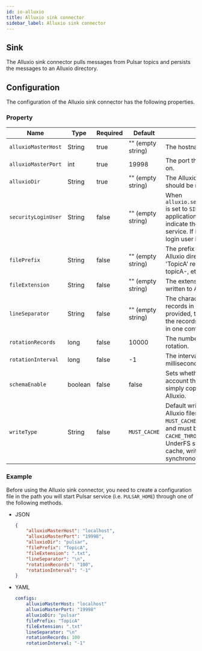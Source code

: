 ```yaml
---
id: io-alluxio
title: Alluxio sink connector
sidebar_label: Alluxio sink connector
---
```


## Sink

The Alluxio sink connector pulls messages from Pulsar topics and persists the messages to an Alluxio directory.

## Configuration

The configuration of the Alluxio sink connector has the following properties.

### Property

| Name | Type|Required | Default | Description 
|------|----------|----------|---------|-------------|
| `alluxioMasterHost` | String | true | "" (empty string) | The hostname of Alluxio master. |
| `alluxioMasterPort` | int | true | 19998 | The port that Alluxio master node runs on. |
| `alluxioDir` | String | true | "" (empty string) | The Alluxio directory from which files should be read from or written to. |
| `securityLoginUser` | String | false | "" (empty string) | When `alluxio.security.authentication.type` is set to `SIMPLE` or `CUSTOM`, user application uses this property to indicate the user requesting Alluxio service. If it is not set explicitly, the OS login user is used. |
| `filePrefix` | String | false | "" (empty string) | The prefix of the files to create in the Alluxio directory (e.g. a value of 'TopicA' results in files named topicA-, topicA-, etc being produced). |
| `fileExtension` | String | false | "" (empty string) | The extension to add to the files written to Alluxio (e.g. '.txt'). |
| `lineSeparator` | String | false | "" (empty string) | The character used to separate records in a text file. If no value is provided, then the content from all of the records is concatenated together in one continuous byte array. |
| `rotationRecords` | long | false | 10000 | The number records of Alluxio file rotation. |
| `rotationInterval` | long | false | -1 | The interval to rotate a Alluxio file (in milliseconds). |
| `schemaEnable` | boolean | false | false | Sets whether the Sink has to take into account the Schema or if it should simply copy the raw message to Alluxio. |
| `writeType` | String | false | `MUST_CACHE` | Default write type when creating Alluxio files. Valid options are `MUST_CACHE` (write only goes to Alluxio and must be stored in Alluxio), `CACHE_THROUGH` (try to cache, write to UnderFS synchronously), `THROUGH` (no cache, write to UnderFS synchronously). |

### Example

Before using the Alluxio sink connector, you need to create a configuration file in the path you will start Pulsar service (i.e. `PULSAR_HOME`) through one of the following methods.

* JSON

    ```json
    {
        "alluxioMasterHost": "localhost",
        "alluxioMasterPort": "19998",
        "alluxioDir": "pulsar",
        "filePrefix": "TopicA",
        "fileExtension": ".txt",
        "lineSeparator": "\n",
        "rotationRecords": "100",
        "rotationInterval": "-1"
    }
    ```

* YAML

    ```yaml
    configs:
        alluxioMasterHost: "localhost"
        alluxioMasterPort: "19998"
        alluxioDir: "pulsar"
        filePrefix: "TopicA"
        fileExtension: ".txt"
        lineSeparator: "\n"
        rotationRecords: 100
        rotationInterval: "-1"
    ```
